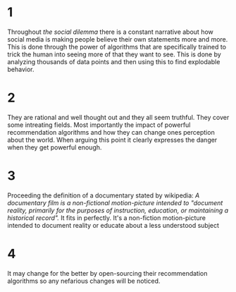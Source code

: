 # 1

Throughout _the social dilemma_ there is a constant narrative about how social media is making people believe their own statements more and more. This is done through the power of algorithms that are specifically trained to trick the human into seeing more of that they want to see. This is done by analyzing thousands of data points and then using this to find explodable behavior.

# 2

They are rational and well thought out and they all seem truthful. They cover some intreating fields. Most importantly the impact of powerful recommendation algorithms and how they can change ones perception about the world. When arguing this point it clearly expresses the danger when they get powerful enough.

# 3

Proceeding the definition of a documentary stated by wikipedia: _A documentary film is a non-fictional motion-picture intended to "document reality, primarily for the purposes of instruction, education, or maintaining a historical record"._ It fits in perfectly. It's a non-fiction motion-picture intended to document reality or educate about a less understood subject

# 4

It may change for the better by open-sourcing their recommendation algorithms so any nefarious changes will be noticed.
